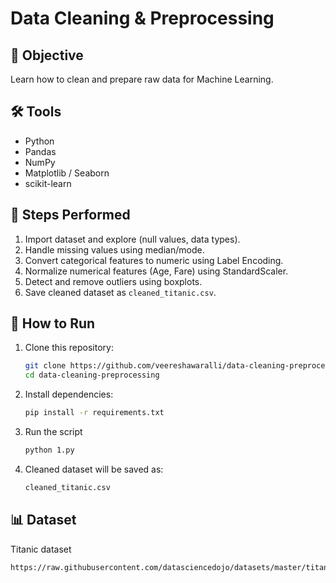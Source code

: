 # Data Cleaning & Preprocessing
 
## 📌 Objective
Learn how to clean and prepare raw data for Machine Learning.

## 🛠 Tools
- Python
- Pandas
- NumPy
- Matplotlib / Seaborn
- scikit-learn

## 📂 Steps Performed
1. Import dataset and explore (null values, data types).
2. Handle missing values using median/mode.
3. Convert categorical features to numeric using Label Encoding.
4. Normalize numerical features (Age, Fare) using StandardScaler.
5. Detect and remove outliers using boxplots.
6. Save cleaned dataset as `cleaned_titanic.csv`.

## 🚀 How to Run
1. Clone this repository:
   ```bash
   git clone https://github.com/veereshawaralli/data-cleaning-preprocessing.git
   cd data-cleaning-preprocessing
2. Install dependencies:
    ```bash
    pip install -r requirements.txt
3. Run the script
   ```bash
   python 1.py
4. Cleaned dataset will be saved as:
   ```bash
   cleaned_titanic.csv 

## 📊 **Dataset**

Titanic dataset
   ```text
   https://raw.githubusercontent.com/datasciencedojo/datasets/master/titanic.csv



